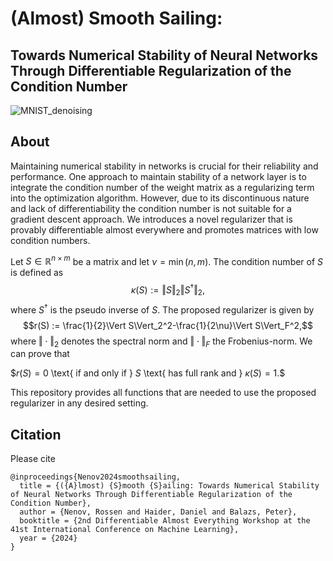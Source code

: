 # (Almost) Smooth Sailing:
## Towards Numerical Stability of Neural Networks Through Differentiable Regularization of the Condition Number

![MNIST_denoising](https://github.com/danedane-haider/Almost-Smooth-Sailing/assets/55834940/cebbbfac-0099-402d-8d57-3102aef4f02e)

## About

Maintaining numerical stability in networks is crucial for their reliability and performance. One approach to maintain stability of a network layer is to integrate the condition number of the weight matrix as a regularizing term into the optimization algorithm. However, due to its discontinuous nature and lack of differentiability the condition number is not suitable for a gradient descent approach. We introduces a novel regularizer that is provably differentiable almost everywhere and promotes matrices with low condition numbers.

Let $S\in\mathbb{R}^{n\times m}$ be a matrix and let $\nu=\min(n,m).$ The condition number of $S$ is defined as
$$\kappa (S):={\Vert S\Vert}_2{\Vert S^\dagger\Vert}_2,$$
where $S^\dagger$ is the pseudo inverse of $S$. The proposed regularizer is given by
$$r(S) := \frac{1}{2}\Vert S\Vert_2^2-\frac{1}{2\nu}\Vert S\Vert_F^2,$$
where $\Vert\cdot\Vert_2$ denotes the spectral norm and $\Vert\cdot\Vert_F$ the Frobenius-norm. We can prove that

$$r(S) = 0$ \text{ if and only if } $S$ \text{ has full rank and } $\kappa(S)=1.$$

This repository provides all functions that are needed to use the proposed regularizer in any desired setting.

## Citation

Please cite

```
@inproceedings{Nenov2024smoothsailing,
  title = {({A}lmost) {S}mooth {S}ailing: Towards Numerical Stability of Neural Networks Through Differentiable Regularization of the Condition Number},
  author = {Nenov, Rossen and Haider, Daniel and Balazs, Peter},
  booktitle = {2nd Differentiable Almost Everything Workshop at the 41st International Conference on Machine Learning},
  year = {2024}
}
```
